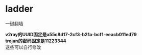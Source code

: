 # ladder
一键翻墙

**v2ray的UUID固定是a55c8d17-2cf3-b21a-bcf1-eeacb011ed79**  
**trojan的密码固定是11223344**   
这些可以自行修改  
